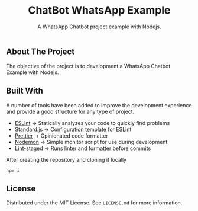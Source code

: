 <div align="center">
  <h1>ChatBot WhatsApp Example</h1>
  <p>
    A WhatsApp Chatbot project example with Nodejs. 
    <br />
    <br />
  </p>
</div>

## About The Project

The objective of the project is to development a WhatsApp Chatbot Example with Nodejs.

<!-- BUILT WITH -->

## Built With

A number of tools have been added to improve the development experience and provide a good structure for any type of project.

- [ESLint](https://eslint.org/) -> Statically analyzes your code to quickly find problems
- [Standard.js](https://standardjs.com/) -> Configuration template for ESLint
- [Prettier](https://prettier.io/) -> Opinionated code formatter
- [Nodemon](https://www.npmjs.com/package/nodemon) -> Simple monitor script for use during development
- [Lint-staged](https://www.npmjs.com/package/lint-staged) -> Runs linter and formatter before commits


After creating the repository and cloning it locally

```
npm i
```

<!-- LICENSE -->

## License

Distributed under the MIT License. See `LICENSE.md` for more information.
